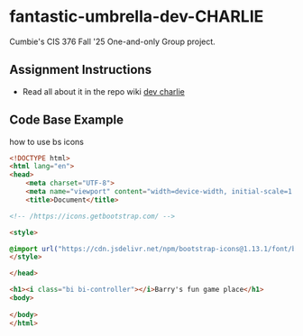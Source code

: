 # fantastic-umbrella-dev-CHARLIE
Cumbie's CIS 376 Fall '25 One-and-only Group project. 


## Assignment Instructions

- Read all about it in the repo wiki [dev charlie](https://github.com/barrycumbie/fantastic-umbrella-dev-CHARLIE/wiki/DEV-CHARLIE)

## Code Base Example

how to use bs icons

```html
<!DOCTYPE html>
<html lang="en">
<head>
    <meta charset="UTF-8">
    <meta name="viewport" content="width=device-width, initial-scale=1.0">
    <title>Document</title>

<!-- /https://icons.getbootstrap.com/ -->

<style>

@import url("https://cdn.jsdelivr.net/npm/bootstrap-icons@1.13.1/font/bootstrap-icons.min.css");
</style>

</head>

<h1><i class="bi bi-controller"></i>Barry's fun game place</h1>
<body>
    
</body>
</html>
```
